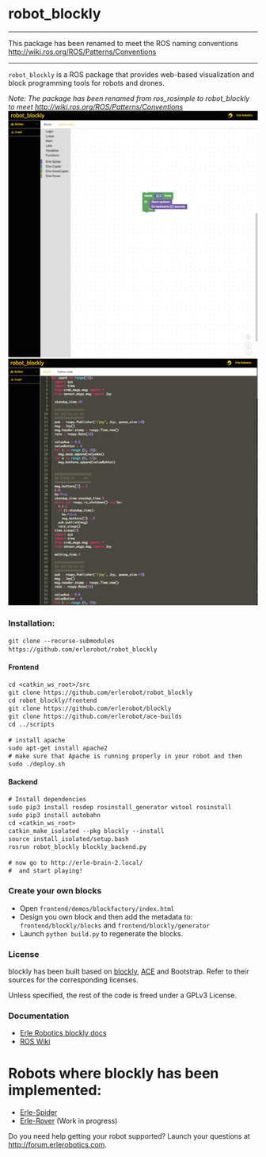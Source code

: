 # robot_blockly

------

This package has been renamed to meet the ROS naming conventions http://wiki.ros.org/ROS/Patterns/Conventions

------

`robot_blockly` is a ROS package that provides web-based visualization and block programming tools for robots and drones.

*Note: The package has been renamed from ros_rosimple to robot_blockly to meet http://wiki.ros.org/ROS/Patterns/Conventions*
![](img/ROSimple-peek.png)
![](img/ROSimple-code.png)

### Installation:
`git clone --recurse-submodules https://github.com/erlerobot/robot_blockly`

#### Frontend
```
cd <catkin_ws_root>/src
git clone https://github.com/erlerobot/robot_blockly
cd robot_blockly/frontend
git clone https://github.com/erlerobot/blockly
git clone https://github.com/erlerobot/ace-builds
cd ../scripts

# install apache
sudo apt-get install apache2
# make sure that Apache is running properly in your robot and then
sudo ./deploy.sh

```

#### Backend
```
# Install dependencies
sudo pip3 install rosdep rosinstall_generator wstool rosinstall
sudo pip3 install autobahn
cd <catkin_ws_root>
catkin_make_isolated --pkg blockly --install
source install_isolated/setup.bash
rosrun robot_blockly blockly_backend.py

# now go to http://erle-brain-2.local/
#  and start playing!

```

### Create your own blocks
- Open `frontend/demos/blockfactory/index.html`
- Design you own block and then add the metadata to: `frontend/blockly/blocks` and `frontend/blockly/generator`
- Launch `python build.py` to regenerate the blocks.

### License
blockly has been built based on [blockly](http://github.com/erlerobot/blockly), [ACE](http://github.com/erlerobot/ace-builds) and Bootstrap. Refer to their sources for the corresponding licenses.

Unless specified, the rest of the code is freed under a GPLv3 License.

### Documentation
- [Erle Robotics blockly docs](http://erlerobotics.com/docs/ROS/Blockly/Intro.html)
- [ROS Wiki](http://wiki.ros.org/blockly)


# Robots where blockly has been implemented:
- [Erle-Spider](http://erlerobotics.com/blog/product/erle-spider-the-ubuntu-drone-with-legs/)
- [Erle-Rover](https://erlerobotics.com/blog/product/erle-rover/) (Work in progress)

Do you need help getting your robot supported? Launch your questions at http://forum.erlerobotics.com.
